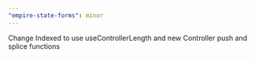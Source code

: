 ```yaml
---
"empire-state-forms": minor
---
```


Change Indexed to use useControllerLength and new Controller push and splice functions
